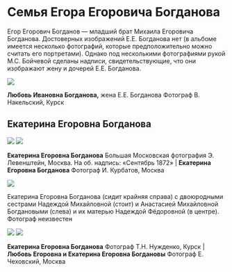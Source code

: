 # Семья Егора Егоровича Богданова

Егор Егорович Богданов — младший брат Михаила Егоровича Богданова. Достоверных изображений Е.Е. Богданова нет (в альбоме имеется несколько фотографий, которые предположительно можно считать его портретами). Однако под несколькими фотографиями рукой М.С. Бойчевой сделаны надписи, свидетельствующие, что они изображают жену и дочерей Е.Е. Богданова.

![](../album/img/09-4.jpg)

**Любовь Ивановна Богданова,** жена Е.Е. Богданова
Фотограф В. Накельский, Курск

## Екатерина Егоровна Богданова

![](../album/img/15-1.jpg) ![](../album/img/15-2.jpg)

**Екатерина Егоровна Богданова**
Большая Московская фотография Э. Левенштейн, Москва.
На об. надпись: «Сентябрь 1872» | **Екатерина Егоровна Богданова**
Фотограф И. Курбатов, Москва

![](img/AMB_NMB_NFB_EEB.jpg)

Екатерина Егоровна Богданова (сидит крайняя справа) 
с двоюродными сестрами Надеждой Михайловной (стоит) 
и Анастасией Михайловной Богдановыми (слева) 
и их матерью Надеждой Фёдоровной (в центре).
Фотограф неизвестен

![](../album/img/15-3.jpg) ![](../album/img/15-4.jpg)

**Екатерина Егоровна Богданова**
Фотограф Т.Н. Нужденко, Курск | **Любовь Егоровна и Екатерина Егоровна Богдановы**
Фотограф Е. Чеховский, Москва